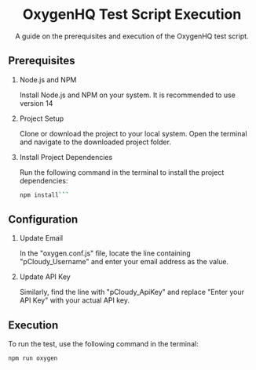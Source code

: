 <h1 align="center">OxygenHQ Test Script Execution</h1>

<p align="center">A guide on the prerequisites and execution of the OxygenHQ test script.</p>

<h2>Prerequisites</h2>

<ol>
  <li>Node.js and NPM</li>
  <p>Install Node.js and NPM on your system. It is recommended to use version 14 </p>
  
  <li>Project Setup</li>
  <p>Clone or download the project to your local system. Open the terminal and navigate to the downloaded project folder.</p>
  
  <li>Install Project Dependencies</li>
  <p>Run the following command in the terminal to install the project dependencies:</p>
  
  ```bash
  npm install```
```   
</ol>
<h2>Configuration</h2>
<ol>
  <li>Update Email</li>
  <p>In the "oxygen.conf.js" file, locate the line containing "pCloudy_Username" and enter your email address as the value.</p>
  <li>Update API Key</li>
  <p>Similarly, find the line with "pCloudy_ApiKey" and replace "Enter your API Key" with your actual API key.</p>
</ol>
<h2>Execution</h2>
<p>To run the test, use the following command in the terminal:</p>

 ```bash
npm run oxygen
```
